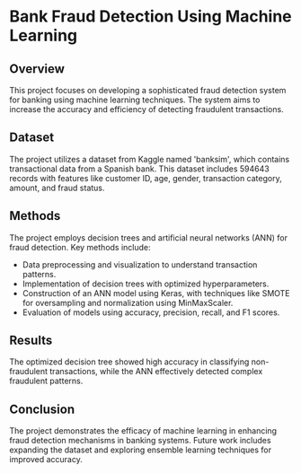 # Bank Fraud Detection Using Machine Learning

## Overview

This project focuses on developing a sophisticated fraud detection system for banking using machine learning techniques. The system aims to increase the accuracy and efficiency of detecting fraudulent transactions.

## Dataset

The project utilizes a dataset from Kaggle named 'banksim', which contains transactional data from a Spanish bank. This dataset includes 594643 records with features like customer ID, age, gender, transaction category, amount, and fraud status.

## Methods

The project employs decision trees and artificial neural networks (ANN) for fraud detection. Key methods include:

+ Data preprocessing and visualization to understand transaction patterns.
+ Implementation of decision trees with optimized hyperparameters.
+ Construction of an ANN model using Keras, with techniques like SMOTE for oversampling and normalization using MinMaxScaler.
+ Evaluation of models using accuracy, precision, recall, and F1 scores.

## Results

The optimized decision tree showed high accuracy in classifying non-fraudulent transactions, while the ANN effectively detected complex fraudulent patterns.

## Conclusion

The project demonstrates the efficacy of machine learning in enhancing fraud detection mechanisms in banking systems. Future work includes expanding the dataset and exploring ensemble learning techniques for improved accuracy.
